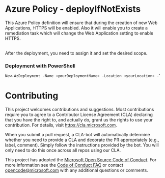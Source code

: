 # Azure Policy - deployIfNotExists
This Azure Policy definition will ensure that during the creation of new Web Applications, HTTPS will be enabled. Also it will enable you to create a remediation task which will change the Web Application setting to enable HTTPS.<br><br>

After the deployment, you need to assign it and set the desired scope.

### Deployment with PowerShell
```powershell
New-AzDeployment -Name <yourDeploymentName> -Location <yourLocation> -TemplateFile 'https://github.com/Azure/Azure-Security-Center/blob/master/Secure%20Score/Web%20Application%20should%20only%20be%20accessible%20over%20HTTPS/Azure%20Policy%20-%20deployIfNotExists/azuredeploy.json' -Verbose
```


# Contributing

This project welcomes contributions and suggestions.  Most contributions require you to agree to a
Contributor License Agreement (CLA) declaring that you have the right to, and actually do, grant us
the rights to use your contribution. For details, visit https://cla.microsoft.com.

When you submit a pull request, a CLA-bot will automatically determine whether you need to provide
a CLA and decorate the PR appropriately (e.g., label, comment). Simply follow the instructions
provided by the bot. You will only need to do this once across all repos using our CLA.

This project has adopted the [Microsoft Open Source Code of Conduct](https://opensource.microsoft.com/codeofconduct/).
For more information see the [Code of Conduct FAQ](https://opensource.microsoft.com/codeofconduct/faq/) or
contact [opencode@microsoft.com](mailto:opencode@microsoft.com) with any additional questions or comments.

